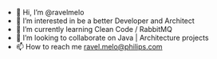 - 👋 Hi, I’m @ravelmelo
- 👀 I’m interested in be a better Developer and Architect
- 🌱 I’m currently learning  Clean Code  / RabbitMQ
- 💞️ I’m looking to collaborate on Java | Architecture projects
- 📫 How to reach me ravel.melo@philips.com

<!---
ravelmelo/ravelmelo is a ✨ special ✨ repository because its `README.md` (this file) appears on your GitHub profile.
You can click the Preview link to take a look at your changes.
--->
